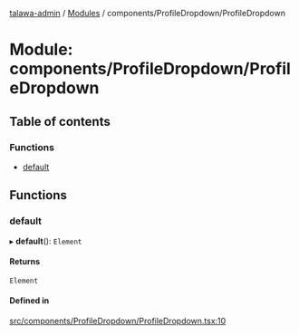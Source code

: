 [talawa-admin](../README.md) / [Modules](../modules.md) / components/ProfileDropdown/ProfileDropdown

# Module: components/ProfileDropdown/ProfileDropdown

## Table of contents

### Functions

- [default](components_ProfileDropdown_ProfileDropdown.md#default)

## Functions

### default

▸ **default**(): `Element`

#### Returns

`Element`

#### Defined in

[src/components/ProfileDropdown/ProfileDropdown.tsx:10](https://github.com/AVtheking/talawa-admin/blob/2c36281/src/components/ProfileDropdown/ProfileDropdown.tsx#L10)
